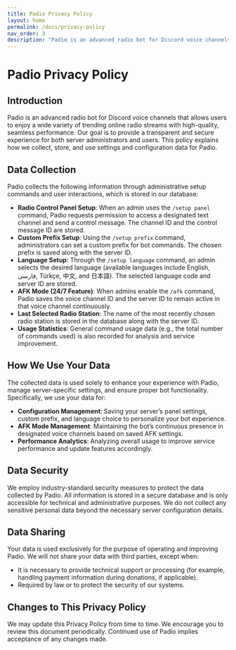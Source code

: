 ```yaml
---
title: Padio Privacy Policy
layout: home
permalink: /docs/privacy-policy
nav_order: 3
description: "Padio is an advanced radio bot for Discord voice channels that allows users to enjoy a wide variety of trending online radio streams with high-quality, seamless performance."
---
```


# Padio Privacy Policy

## Introduction
Padio is an advanced radio bot for Discord voice channels that allows users to enjoy a wide variety of trending online radio streams with high-quality, seamless performance. Our goal is to provide a transparent and secure experience for both server administrators and users. This policy explains how we collect, store, and use settings and configuration data for Padio.

## Data Collection
Padio collects the following information through administrative setup commands and user interactions, which is stored in our database:

- **Radio Control Panel Setup**: When an admin uses the `/setup panel` command, Padio requests permission to access a designated text channel and send a control message. The channel ID and the control message ID are stored.
- **Custom Prefix Setup**: Using the `/setup prefix` command, administrators can set a custom prefix for bot commands. The chosen prefix is saved along with the server ID.
- **Language Setup**: Through the `/setup language` command, an admin selects the desired language (available languages include English, فارسی, Türkçe, 中文, and 日本語). The selected language code and server ID are stored.
- **AFK Mode (24/7 Feature)**: When admins enable the `/afk` command, Padio saves the voice channel ID and the server ID to remain active in that voice channel continuously.
- **Last Selected Radio Station**: The name of the most recently chosen radio station is stored in the database along with the server ID.
- **Usage Statistics**: General command usage data (e.g., the total number of commands used) is also recorded for analysis and service improvement.

## How We Use Your Data
The collected data is used solely to enhance your experience with Padio, manage server-specific settings, and ensure proper bot functionality. Specifically, we use your data for:
- **Configuration Management**: Saving your server’s panel settings, custom prefix, and language choice to personalize your bot experience.
- **AFK Mode Management**: Maintaining the bot’s continuous presence in designated voice channels based on saved AFK settings.
- **Performance Analytics**: Analyzing overall usage to improve service performance and update features accordingly.

## Data Security
We employ industry-standard security measures to protect the data collected by Padio. All information is stored in a secure database and is only accessible for technical and administrative purposes. We do not collect any sensitive personal data beyond the necessary server configuration details.

## Data Sharing
Your data is used exclusively for the purpose of operating and improving Padio. We will not share your data with third parties, except when:
- It is necessary to provide technical support or processing (for example, handling payment information during donations, if applicable).
- Required by law or to protect the security of our systems.

## Changes to This Privacy Policy
We may update this Privacy Policy from time to time. We encourage you to review this document periodically. Continued use of Padio implies acceptance of any changes made.
